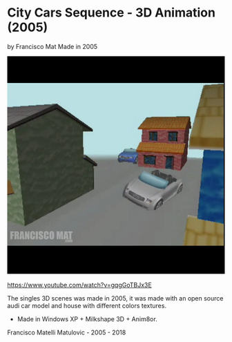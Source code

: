 # City Cars Sequence - 3D Animation (2005)
by Francisco Mat
Made in 2005

![City Cars Sequence - 3D Animation](2018-06-21-city-cars-screenshot.png)

https://www.youtube.com/watch?v=gqgGoTBJx3E

The singles 3D scenes was made in 2005, it was made with an open source audi car model and house with different colors textures.

* Made in Windows XP + Milkshape 3D + Anim8or.

Francisco Matelli Matulovic - 2005 - 2018